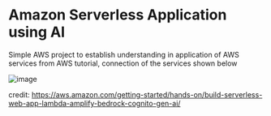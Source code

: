 # Amazon Serverless Application using AI

Simple AWS project to establish understanding in application of AWS services from AWS tutorial, connection of the services shown below 

![image](https://github.com/user-attachments/assets/185eb322-c64b-4006-88b7-c0439dc4da24)

credit: https://aws.amazon.com/getting-started/hands-on/build-serverless-web-app-lambda-amplify-bedrock-cognito-gen-ai/
